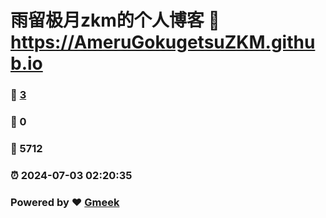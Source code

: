 # 雨留极月zkm的个人博客 :link: https://AmeruGokugetsuZKM.github.io 
### :page_facing_up: [3](https://AmeruGokugetsuZKM.github.io/tag.html) 
### :speech_balloon: 0 
### :hibiscus: 5712 
### :alarm_clock: 2024-07-03 02:20:35 
### Powered by :heart: [Gmeek](https://github.com/Meekdai/Gmeek)
